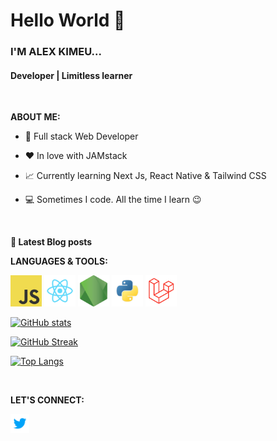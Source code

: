 # Hello World 👋
### I'M ALEX KIMEU...

#### Developer | Limitless learner

<br />

**ABOUT ME:**

- 💼 Full stack Web Developer

- ❤️ In love with JAMstack

- 📈 Currently learning Next Js, React Native & Tailwind CSS

- 💻 Sometimes I code. All the time I learn 😉

<br />

**📖 Latest Blog posts**

<!-- HASHNODE:START -->
<!-- HASHNODE:END -->

**LANGUAGES & TOOLS:**  

<code><img height="50" src="https://raw.githubusercontent.com/github/explore/80688e429a7d4ef2fca1e82350fe8e3517d3494d/topics/javascript/javascript.png"></code>
<code><img height="50" src="https://raw.githubusercontent.com/github/explore/80688e429a7d4ef2fca1e82350fe8e3517d3494d/topics/react/react.png"></code>
<code><img height="50" src="https://raw.githubusercontent.com/github/explore/80688e429a7d4ef2fca1e82350fe8e3517d3494d/topics/nodejs/nodejs.png"></code> 
<code><img height="50" src="https://raw.githubusercontent.com/github/explore/80688e429a7d4ef2fca1e82350fe8e3517d3494d/topics/python/python.png"></code> 
<code><img height="50" src="https://raw.githubusercontent.com/github/explore/56a826d05cf762b2b50ecbe7d492a839b04f3fbf/topics/laravel/laravel.png"></code> 
  
[![GitHub stats](https://github-readme-stats.vercel.app/api?username=alekskimeu)](https://github.com/alekskimeu/github-readme-stats)
  
[![GitHub Streak](https://github-readme-streak-stats.herokuapp.com/?user=alekskimeu)](https://git.io/streak-stats)
  
[![Top Langs](https://github-readme-stats.vercel.app/api/top-langs/?username=alekskimeu)](https://github.com/alekskimeu/github-readme-stats)

<br />

**LET'S CONNECT:**

<a href="https://twitter.com/alekskimeu" target="_blank">
   <img height="30" src="https://raw.githubusercontent.com/github/explore/80688e429a7d4ef2fca1e82350fe8e3517d3494d/topics/twitter/twitter.png" />
</a>


